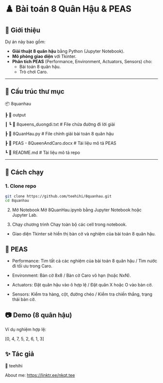 # ♟️ Bài toán 8 Quân Hậu & PEAS

## 📌 Giới thiệu
Dự án này bao gồm:
- **Giải thuật 8 quân hậu** bằng Python (Jupyter Notebook).
- **Mô phỏng giao diện** với Tkinter.
- **Phân tích PEAS** (Performance, Environment, Actuators, Sensors) cho:
  - Bài toán 8 quân hậu.
  - Trò chơi Caro.

---

## 📂 Cấu trúc thư mục
📦 8quanhau

┣ 📂 output

┃ ┗ 📜 8queens_duongdi.txt   # File chứa đường đi lời giải

┣ 📜 8QuanHau.py           # File chính giải bài toán 8 quân hậu

┣ 📜 PEAS - 8QueenAndCaro.docx # Tài liệu mô tả PEAS

┗ 📜 README.md             # Tài liệu mô tả repo

---

## 🚀 Cách chạy
### 1. Clone repo
```bash
git clone https://github.com/teehihi/8quanhau.git
cd 8quanhau
```
2. Mở Notebook
Mở 8QuanHau.ipynb bằng Jupyter Notebook hoặc Jupyter Lab.

3. Chạy chương trình
Chạy toàn bộ các cell trong notebook.

- Giao diện Tkinter sẽ hiển thị bàn cờ và nghiệm của bài toán 8 quân hậu.

📝 PEAS
---
- Performance: Tìm tất cả các nghiệm của bài toán 8 quân hậu / Tìm nước đi tối ưu trong Caro.

- Environment: Bàn cờ 8x8 / Bàn cờ Caro vô hạn (hoặc NxN).

- Actuators: Đặt quân hậu vào ô hợp lệ / Đặt quân X hoặc O vào bàn cờ.

- Sensors: Kiểm tra hàng, cột, đường chéo / Kiểm tra chiến thắng, trạng thái bàn cờ.


📷 Demo (8 quân hậu)
---
Ví dụ nghiệm hợp lệ:

[0, 4, 7, 5, 2, 6, 1, 3]

✨ Tác giả
--- 
👤 teehihi

About me: https://linktr.ee/nkqt.tee

